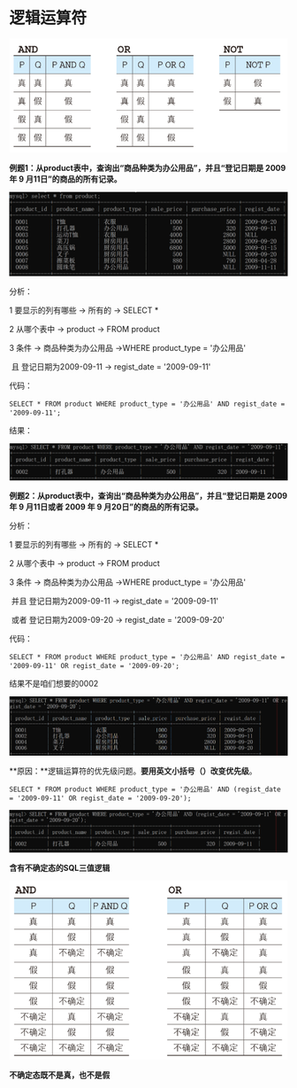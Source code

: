 # 逻辑运算符

<img src="img/image-20200410113404619.png" alt="image-20200410113404619" style="zoom: 80%;" />

**例题1：从product表中，查询出“商品种类为办公用品”，并且“登记日期是 2009 年 9 月11日”的商品的所有记录。**

![image-20200410114221571](img/image-20200410114221571.png)

分析：

1 要显示的列有哪些 -> 所有的	->	SELECT *

2 从哪个表中	->	product	->	FROM product

3 条件	->	商品种类为办公用品		->WHERE	product_type = '办公用品'

​					且	登记日期为2009-09-11	->	regist_date = '2009-09-11'

代码：

```MYSQL
SELECT * FROM product WHERE product_type = '办公用品' AND regist_date = '2009-09-11';
```

结果：

![image-20200410153905043](img/image-20200410153905043.png)



**例题2：从product表中，查询出“商品种类为办公用品”，并且“登记日期是 2009 年 9 月11日或者 2009 年 9 月20日”的商品的所有记录。**

分析：

1 要显示的列有哪些 -> 所有的	->	SELECT *

2 从哪个表中	->	product	->	FROM product

3 条件	->	商品种类为办公用品		->WHERE	product_type = '办公用品'

​				并且		登记日期为2009-09-11	->	regist_date = '2009-09-11'

​				或者		登记日期为2009-09-20	->	regist_date = '2009-09-20'

代码：

```mysql
SELECT * FROM product WHERE product_type = '办公用品' AND regist_date = '2009-09-11' OR regist_date = '2009-09-20';
```

结果不是咱们想要的0002

![image-20200410154804593](img/image-20200410154804593.png)

**原因：**逻辑运算符的优先级问题。**要用英文小括号（）改变优先级**。

```mysql
SELECT * FROM product WHERE product_type = '办公用品' AND (regist_date = '2009-09-11' OR regist_date = '2009-09-20');
```

![image-20200410155011116](img/image-20200410155011116.png)



**含有不确定态的SQL三值逻辑**

![image-20200410114538341](img/image-20200410114538341.png)

**不确定态既不是真，也不是假**

